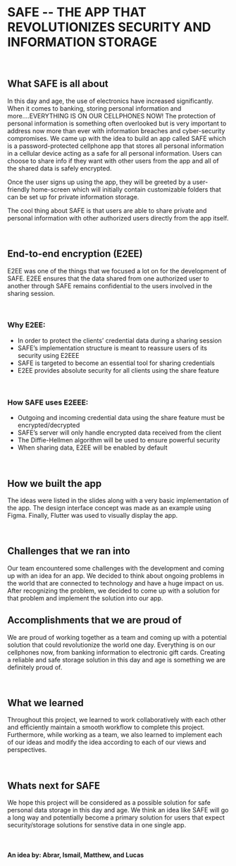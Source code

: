 # SAFE -- THE APP THAT REVOLUTIONIZES SECURITY AND INFORMATION STORAGE

<br>

## What SAFE is all about
In this day and age, the use of electronics have increased significantly. When it comes to banking, storing personal information and more….EVERYTHING IS ON OUR CELLPHONES NOW! The protection of personal information is something often overlooked but is very important to address now more than ever with information breaches and cyber-security compromises. We came up with the idea to build an app called SAFE which is a password-protected cellphone app that stores all personal information in a cellular device acting as a safe for all personal information. Users can choose to share info if they want with other users from the app and all of the shared data is safely encrypted.

Once the user signs up using the app, they will be greeted by a user-friendly home-screen which will initially contain customizable folders that can be set up for private information storage. 

The cool thing about SAFE is that users are able to share private and personal information with other authorized users directly from the app itself.

<br>

## End-to-end encryption (E2EE)
E2EE was one of the things that we focused a lot on for the development of SAFE. E2EE ensures that the data shared from one authorized user to another through SAFE remains confidential to the users involved in the sharing session.

<br>

### Why E2EE:
* In order to protect the clients’ credential data during a sharing session
* SAFE’s implementation structure is meant to reassure users of its security using E2EEE 
* SAFE is targeted to become an essential tool for sharing credentials
* E2EE provides absolute security for all clients using the share feature

<br>

### How SAFE uses E2EEE:
* Outgoing and incoming credential data using the share feature must be encrypted/decrypted
* SAFE’s server will only handle encrypted data received from the client
* The Diffie-Hellmen algorithm will be used to ensure powerful security
* When sharing data, E2EE will be enabled by default

<br>

## How we built the app
The ideas were listed in the slides along with a very basic implementation of the app. The design interface concept was made as an example using Figma. Finally, Flutter was used to visually display the app.

<br>

## Challenges that we ran into
Our team encountered some challenges with the development and coming up with an idea for an app. We decided to think about ongoing problems in the world that are connected to technology and have a huge impact on us. After recognizing the problem, we decided to come up with a solution for that problem and implement the solution into our app. 

## Accomplishments that we are proud of 
We are proud of working together as a team and coming up with a potential solution that could revolutionize the world one day. Everything is on our cellphones now, from banking information to electronic gift cards. Creating a reliable and safe storage solution in this day and age is something we are definitely proud of.

<br>

## What we learned 
Throughout this project, we learned to work collaboratively with each other and efficiently maintain a smooth workflow to complete this project. Furthermore, while working as a team, we also learned to implement each of our ideas and modify the idea according to each of our views and perspectives.

<br>

## Whats next for SAFE
We hope this project will be considered as a possible solution for safe personal data storage in this day and age. We think an idea like SAFE will go a long way and potentially become a primary solution for users that expect security/storage solutions for senstive data in one single app.

<br>

#### An idea by: Abrar, Ismail, Matthew, and Lucas

